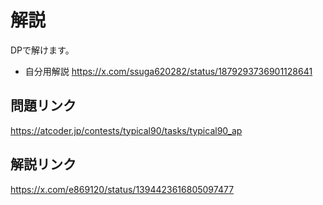 # 解説
DPで解けます。

- 自分用解説
https://x.com/ssuga620282/status/1879293736901128641

## 問題リンク
https://atcoder.jp/contests/typical90/tasks/typical90_ap

## 解説リンク
https://x.com/e869120/status/1394423616805097477
